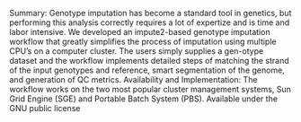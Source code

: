 Summary: Genotype imputation has become a standard tool in genetics, but performing this analysis correctly requires a lot of expertize and is time and labor intensive. We developed an impute2-based genotype imputation workflow that greatly simplifies the process of imputation using multiple CPU’s on a computer cluster. The users simply supplies a gen-otype dataset and the workflow implements detailed steps of matching the strand of the input genotypes and reference, smart segmentation of the genome, and generation of QC metrics.
Availability and Implementation: The workflow works on the two most popular cluster management systems, Sun Grid Engine (SGE) and Portable Batch System (PBS). Available under the GNU public license